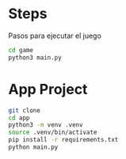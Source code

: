 # Steps

Pasos para ejecutar el juego

```sh
cd game
python3 main.py
```

# App Project

```sh
git clone
cd app
python3 -m venv .venv
source .venv/bin/activate
pip install -r requirements.txt
python main.py
```